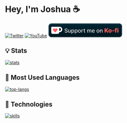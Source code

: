 # Hey, I'm Joshua ☕️

[![Twitter](https://raw.githubusercontent.com/intergrav/devins-badges/refs/heads/v3/assets/compact-minimal/social/twitter-singular_46h.png)](https://twitter.com/jqshuv) [![YouTube](https://raw.githubusercontent.com/intergrav/devins-badges/refs/heads/v3/assets/compact-minimal/social/youtube-singular_46h.png)](https://youtube.com/channel/UC8dKSn0HpwceuAUCqIQxnzg) [![KoFi](https://raw.githubusercontent.com/intergrav/devins-badges/refs/heads/v3/assets/compact/donate/kofi-singular_46h.png)](https://ko-fi.com/jqshuv)


<!-- [![Typing SVG](https://readme-typing-svg.herokuapp.com?font=Fira+Code&pause=1000&color=F7F7F7&width=435&lines=Hey+%F0%9F%91%8B%F0%9F%8F%BB;I+am+Joshua)](https://github.com/jqshuv/jqshuv) -->


## 💡 Stats

[![stats](https://github-readme-stats.vercel.app/api?username=jqshuv&show_icons=true&hide=stars&hide_border=true&bg_color=22282f&text_color=ffffff&hide_title=true&count_private=true)](https://github.com/jqshuv/jqshuv)

## 💾 Most Used Languages

[![top-langs](https://github-readme-stats.vercel.app/api/top-langs?username=jqshuv&hide_border=true&bg_color=22282f&text_color=ffffff&hide_title=true&count_private=true)](https://github.com/jqshuv/jqshuv)

## 🔧 Technologies

[![skills](https://skillicons.dev/icons?i=js,ts,supabase,docker,html,css,git,github,githubactions,go,discord,nodejs,vue,react,mongodb,mysql,py,kubernetes,md,bash,cloudflare,nginx,vscode,idea,apple,workers&theme=light)](https://github.com/jqshuv/jqshuv)


